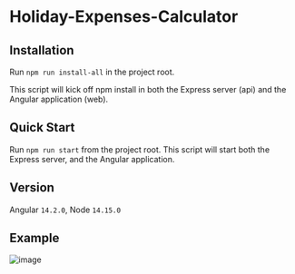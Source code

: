 # Holiday-Expenses-Calculator

## Installation
Run `npm run install-all` in the project root.

This script will kick off npm install in both the Express server (api) and the Angular application (web).

## Quick Start
Run `npm run start` from the project root. This script will start both the Express server, and the Angular application.

## Version
Angular `14.2.0`, Node `14.15.0`

## Example

![image](https://user-images.githubusercontent.com/122266981/222523677-b579fd9b-6441-4678-acc8-d2aa9ea7e0f4.png)

